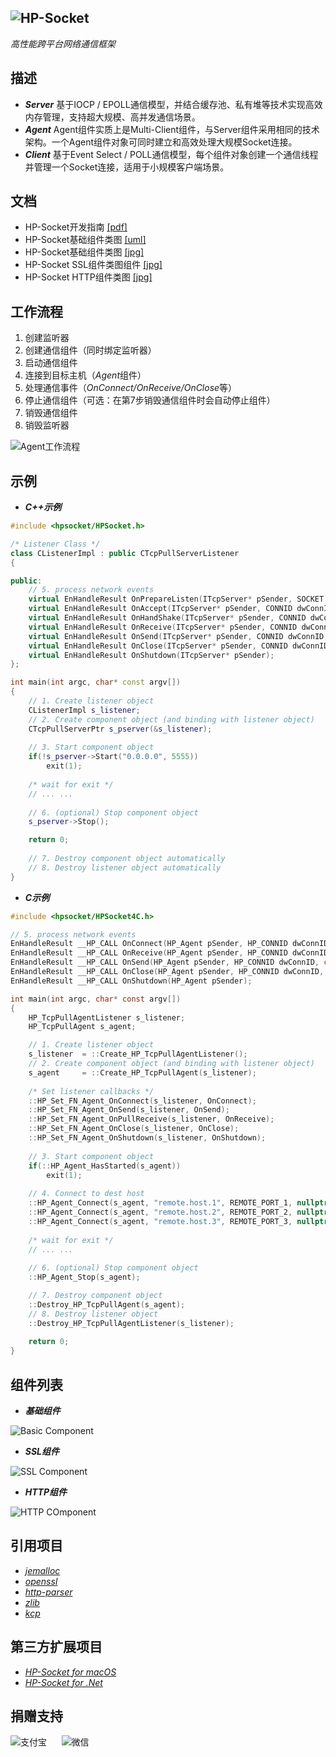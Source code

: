 ![HP-Socket](https://images.gitee.com/uploads/images/2019/0820/112616_5b8b37bf_81720.png "HP-Socket")
---
*高性能跨平台网络通信框架*
## 描述
- ***Server*** 基于IOCP / EPOLL通信模型，并结合缓存池、私有堆等技术实现高效内存管理，支持超大规模、高并发通信场景。
- ***Agent*** Agent组件实质上是Multi-Client组件，与Server组件采用相同的技术架构。一个Agent组件对象可同时建立和高效处理大规模Socket连接。
- ***Client*** 基于Event Select / POLL通信模型，每个组件对象创建一个通信线程并管理一个Socket连接，适用于小规模客户端场景。
## 文档
- HP-Socket开发指南 
[[pdf]](https://github.com/ldcsaa/HP-Socket/tree/master/Doc)
- HP-Socket基础组件类图 
[[uml]](https://github.com/ldcsaa/HP-Socket/tree/master/Doc)
- HP-Socket基础组件类图 
[[jpg]](https://github.com/ldcsaa/HP-Socket/tree/master/Doc)
- HP-Socket SSL组件类图组件 
[[jpg]](https://github.com/ldcsaa/HP-Socket/tree/master/Doc)
- HP-Socket HTTP组件类图
[[jpg]](https://github.com/ldcsaa/HP-Socket/tree/master/Doc)
## 工作流程
1. 创建监听器
2. 创建通信组件（同时绑定监听器）
3. 启动通信组件
4. 连接到目标主机（*Agent*组件）
5. 处理通信事件（*OnConnect/OnReceive/OnClose*等）
6. 停止通信组件（可选：在第7步销毁通信组件时会自动停止组件）
7. 销毁通信组件
8. 销毁监听器

![Agent工作流程](https://gitee.com/uploads/images/2017/1213/120601_c0d950fb_81720.jpeg "HP-Socket Agent 示例")
## 示例
- ***C++示例***

``` C++
#include <hpsocket/HPSocket.h>

/* Listener Class */
class CListenerImpl : public CTcpPullServerListener
{

public:
	// 5. process network events
	virtual EnHandleResult OnPrepareListen(ITcpServer* pSender, SOCKET soListen);
	virtual EnHandleResult OnAccept(ITcpServer* pSender, CONNID dwConnID, UINT_PTR soClient);
	virtual EnHandleResult OnHandShake(ITcpServer* pSender, CONNID dwConnID);
	virtual EnHandleResult OnReceive(ITcpServer* pSender, CONNID dwConnID, int iLength);
	virtual EnHandleResult OnSend(ITcpServer* pSender, CONNID dwConnID, const BYTE* pData, int iLength);
	virtual EnHandleResult OnClose(ITcpServer* pSender, CONNID dwConnID, EnSocketOperation enOperation, int iErrorCode);
	virtual EnHandleResult OnShutdown(ITcpServer* pSender);
};

int main(int argc, char* const argv[])
{
	// 1. Create listener object
	CListenerImpl s_listener;
	// 2. Create component object (and binding with listener object)
	CTcpPullServerPtr s_pserver(&s_listener);
	
	// 3. Start component object
	if(!s_pserver->Start("0.0.0.0", 5555))
		exit(1);
	
	/* wait for exit */
	// ... ... 
	
	// 6. (optional) Stop component object
	s_pserver->Stop();

	return 0;
	
	// 7. Destroy component object automatically
	// 8. Destroy listener object automatically
}
```

- ***C示例***

``` C
#include <hpsocket/HPSocket4C.h>

// 5. process network events
EnHandleResult __HP_CALL OnConnect(HP_Agent pSender, HP_CONNID dwConnID);
EnHandleResult __HP_CALL OnReceive(HP_Agent pSender, HP_CONNID dwConnID, int iLength);
EnHandleResult __HP_CALL OnSend(HP_Agent pSender, HP_CONNID dwConnID, const BYTE* pData, int iLength);
EnHandleResult __HP_CALL OnClose(HP_Agent pSender, HP_CONNID dwConnID, En_HP_SocketOperation enOperation, int iErrorCode);
EnHandleResult __HP_CALL OnShutdown(HP_Agent pSender);

int main(int argc, char* const argv[])
{
	HP_TcpPullAgentListener s_listener;
	HP_TcpPullAgent s_agent;

	// 1. Create listener object
	s_listener	= ::Create_HP_TcpPullAgentListener();
	// 2. Create component object (and binding with listener object)
	s_agent		= ::Create_HP_TcpPullAgent(s_listener);
	
	/* Set listener callbacks */
	::HP_Set_FN_Agent_OnConnect(s_listener, OnConnect);
	::HP_Set_FN_Agent_OnSend(s_listener, OnSend);
	::HP_Set_FN_Agent_OnPullReceive(s_listener, OnReceive);
	::HP_Set_FN_Agent_OnClose(s_listener, OnClose);
	::HP_Set_FN_Agent_OnShutdown(s_listener, OnShutdown);
	
	// 3. Start component object
	if(::HP_Agent_HasStarted(s_agent))
		exit(1);
	
	// 4. Connect to dest host
	::HP_Agent_Connect(s_agent, "remote.host.1", REMOTE_PORT_1, nullptr);
	::HP_Agent_Connect(s_agent, "remote.host.2", REMOTE_PORT_2, nullptr);
	::HP_Agent_Connect(s_agent, "remote.host.3", REMOTE_PORT_3, nullptr);
	
	/* wait for exit */
	// ... ... 
	
	// 6. (optional) Stop component object
	::HP_Agent_Stop(s_agent);

	// 7. Destroy component object
	::Destroy_HP_TcpPullAgent(s_agent);
	// 8. Destroy listener object
	::Destroy_HP_TcpPullAgentListener(s_listener);
	
	return 0;
}
```

## 组件列表
- ***基础组件***

![Basic Component](https://oscimg.oschina.net/oscnet/up-42bad6a83208cda6aaa264ed00e5c328326.JPEG "基础组件")

- ***SSL组件***

![SSL Component](https://oscimg.oschina.net/oscnet/up-481b7e4181c1e57dbe57cf0f4f328d7d227.JPEG "SSL 组件")

- ***HTTP组件***

![HTTP COmponent](https://oscimg.oschina.net/oscnet/up-83092ff97598f275e3ca6b7abed679d4f61.JPEG "HTTP 组件")

## 引用项目

- *[jemalloc](https://github.com/jemalloc/jemalloc)*
- *[openssl](https://github.com/openssl/openssl)*
- *[http-parser](https://github.com/nodejs/http-parser)*
- *[zlib](https://github.com/madler/zlib)*
- *[kcp](https://github.com/skywind3000/kcp)*

## 第三方扩展项目

- *[HP-Socket for macOS](https://gitee.com/xin_chong/HP-Socket-for-macOS)*
- *[HP-Socket for .Net](https://gitee.com/int2e/HPSocket.Net)*

## 捐赠支持

![支付宝](https://images.gitee.com/uploads/images/2019/0918/190004_11ecea7c_81720.jpeg "支付宝")
&nbsp;&nbsp;&nbsp;&nbsp;
![微信](https://images.gitee.com/uploads/images/2019/0918/190115_a1fc5ebf_81720.jpeg "微信")